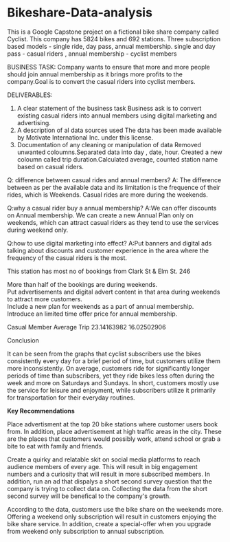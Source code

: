 # Bikeshare-Data-analysis

This is a Google Capstone project on a fictional bike share company called Cyclist.
This company has 5824 bikes and 692 stations.
Three subscription based models - single ride, day pass, annual membership.
single and day pass  - casual riders , annual membership - cyclist members

BUSINESS TASK:
Company wants to ensure that more and more people should join annual membership as it brings more profits to the company.Goal is to convert the casual riders into cyclist members.

DELIVERABLES:
1. A clear statement of the business task 
Business ask is to convert existing casual riders into annual members using digital marketing and  advertising.
2. A description of al data sources used 
The data has been made available by Motivate International Inc. under this license.
3. Documentation of any cleaning or manipulation of data 
Removed unwanted coloumns.Separated data into day , date, hour. Created a new coloumn called trip duration.Calculated average, counted station name based on casual riders.

Q: difference between casual rides and annual members?
A: The difference between as per the available data and its limitation is the frequence of their rides, which is Weekends. Casual rides are more during the weekends.

Q:why a casual rider buy a annual membership?
A:We can offer discounts on Annual membership.
  We can create a new Annual Plan only on weekends, which can attract casual riders as they tend to use the services during weekend only.


Q:how to use digital marketing into effect?
A:Put banners and digital ads talking about discounts and customer experience in the area where the frequency of the casual riders is the most.

This station has most no of bookings from
Clark St & Elm St.
246	
  
More than half of the bookings are during weekends.		
Put advertisements and digital advert content in that area during weekends to attract more customers.		
Include a new plan for weekends as a part of annual membership.		
Introduce an limited time offer price for annual membership.		
	
 
Casual	Member
Average Trip	23.14163982	16.02502906

 Conclusion

 It can be seen from the graphs that cyclist subscribers use the bikes consistently every day for a brief period of time, but customers utilize them more inconsistently. On average, customers ride for significantly longer periods of time than subscribers, yet they ride bikes less often during the week and more on Saturdays and Sundays. In short, customers mostly use the service for leisure and enjoyment, while subscribers utilize it primarily for transportation for their everyday routines.

**Key Recommendations**

Place advertisment at the top 20 bike stations where customer users book from. In addition, place advertisement at high traffic areas in the city. These are the places that customers would possibly work, attend school or grab a bite to eat with family and friends.

Create a quirky and relatable skit on social media platforms to reach audience members of every age. This will result in big engagement numbers and a curiosity that will result in more subscribed members. In addition, run an ad that dispalys a short second survey question that the company is trying to collect data on. Collecting the data from the short second survey will be benefical to the company's growth.

According to the data, customers use the bike share on the weekends more. Offering a weekend only subscription will result in customers enjoying the bike share service. In addition, create a special-offer when you upgrade from weekend only subscription to annual subscription.






